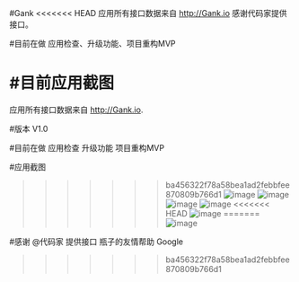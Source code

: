 #Gank
<<<<<<< HEAD
应用所有接口数据来自 http://Gank.io  感谢代码家提供接口。

#目前在做 应用检查、升级功能、项目重构MVP

#目前应用截图
=======
应用所有接口数据来自 http://Gank.io.

#版本
V1.0

#目前在做 
应用检查 升级功能 项目重构MVP

#应用截图
>>>>>>> ba456322f78a58bea1ad2febbfee870809b766d1
![image](https://github.com/leftcoding/GankLy/raw/master/art/img_1.png)
![image](https://github.com/leftcoding/GankLy/raw/master/art/img_2.png)
![image](https://github.com/leftcoding/GankLy/raw/master/art/img_3.png)
![image](https://github.com/leftcoding/GankLy/raw/master/art/img_4.png)
<<<<<<< HEAD
![image](https://github.com/leftcoding/GankLy/raw/master/art/img_5.png)
=======
![image](https://github.com/leftcoding/GankLy/raw/master/art/img_5.png)

#感谢
@代码家 提供接口
瓶子的友情帮助
Google 
>>>>>>> ba456322f78a58bea1ad2febbfee870809b766d1
